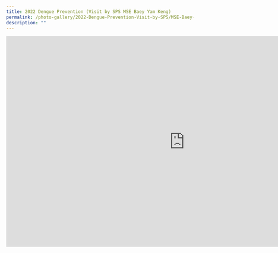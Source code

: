 ```yaml
---
title: 2022 Dengue Prevention (Visit by SPS MSE Baey Yam Keng)
permalink: /photo-gallery/2022-Dengue-Prevention-Visit-by-SPS/MSE-Baey-Yam-Keng/
description: ""
---
```

<iframe allowfullscreen="true" height="569" width="960" frameborder="0" src="https://docs.google.com/presentation/d/e/2PACX-1vTbPJ1uVW9LQ79ZAM5eBDJlaT8FsDARnkWlg9DO3CiZnf2_14eYf6AV3iYUisALdziu_MKSbUQZpFhG/embed?start=true&amp;loop=true&amp;delayms=5000"></iframe>